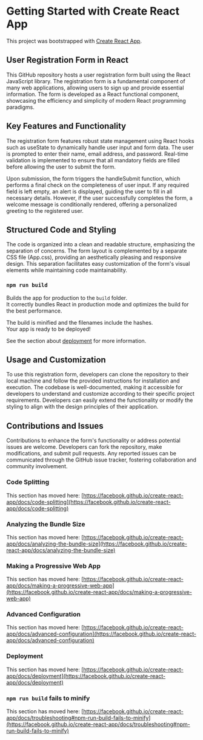 # Getting Started with Create React App

This project was bootstrapped with [Create React App](https://github.com/facebook/create-react-app).

## User Registration Form in React

This GitHub repository hosts a user registration form built using the React JavaScript library. The registration form is a fundamental component of many web applications, allowing users to sign up and provide essential information. The form is developed as a React functional component, showcasing the efficiency and simplicity of modern React programming paradigms.

## Key Features and Functionality

The registration form features robust state management using React hooks such as useState to dynamically handle user input and form data. The user is prompted to enter their name, email address, and password. Real-time validation is implemented to ensure that all mandatory fields are filled before allowing the user to submit the form.

Upon submission, the form triggers the handleSubmit function, which performs a final check on the completeness of user input. If any required field is left empty, an alert is displayed, guiding the user to fill in all necessary details. However, if the user successfully completes the form, a welcome message is conditionally rendered, offering a personalized greeting to the registered user.

## Structured Code and Styling


The code is organized into a clean and readable structure, emphasizing the separation of concerns. The form layout is complemented by a separate CSS file (App.css), providing an aesthetically pleasing and responsive design. This separation facilitates easy customization of the form's visual elements while maintaining code maintainability.


### `npm run build`

Builds the app for production to the `build` folder.\
It correctly bundles React in production mode and optimizes the build for the best performance.

The build is minified and the filenames include the hashes.\
Your app is ready to be deployed!

See the section about [deployment](https://facebook.github.io/create-react-app/docs/deployment) for more information.

## Usage and Customization



To use this registration form, developers can clone the repository to their local machine and follow the provided instructions for installation and execution. The codebase is well-documented, making it accessible for developers to understand and customize according to their specific project requirements. Developers can easily extend the functionality or modify the styling to align with the design principles of their application.



## Contributions and Issues

Contributions to enhance the form's functionality or address potential issues are welcome. Developers can fork the repository, make modifications, and submit pull requests. Any reported issues can be communicated through the GitHub issue tracker, fostering collaboration and community involvement.



### Code Splitting

This section has moved here: [https://facebook.github.io/create-react-app/docs/code-splitting](https://facebook.github.io/create-react-app/docs/code-splitting)

### Analyzing the Bundle Size

This section has moved here: [https://facebook.github.io/create-react-app/docs/analyzing-the-bundle-size](https://facebook.github.io/create-react-app/docs/analyzing-the-bundle-size)

### Making a Progressive Web App

This section has moved here: [https://facebook.github.io/create-react-app/docs/making-a-progressive-web-app](https://facebook.github.io/create-react-app/docs/making-a-progressive-web-app)

### Advanced Configuration

This section has moved here: [https://facebook.github.io/create-react-app/docs/advanced-configuration](https://facebook.github.io/create-react-app/docs/advanced-configuration)

### Deployment

This section has moved here: [https://facebook.github.io/create-react-app/docs/deployment](https://facebook.github.io/create-react-app/docs/deployment)

### `npm run build` fails to minify

This section has moved here: [https://facebook.github.io/create-react-app/docs/troubleshooting#npm-run-build-fails-to-minify](https://facebook.github.io/create-react-app/docs/troubleshooting#npm-run-build-fails-to-minify)
